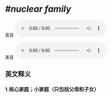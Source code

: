 # ***\#nuclear family*** 
英音
<audio src="./media/nuclear family1_AAC.aac" controls="controls"></audio>

美音
<audio src="./media/nuclear family2_AAC.aac" controls="controls"></audio>



  

英文释义
---
### 1.**核心家庭；小家庭（只包括父母和子女）**  


